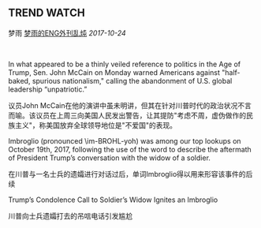 ## TREND WATCH

梦雨 [梦雨的ENG外刊乱炖](javascript:void(0);) *2017-10-24*

​                                           

In what appeared to be a thinly veiled reference to politics in the Age of Trump, Sen. John McCain on Monday warned Americans against "half-baked, spurious nationalism," calling the abandonment of U.S. global leadership “unpatriotic.”

议员John McCain在他的演讲中虽未明讲，但其在针对川普时代的政治状况不言而喻。该议员在上周三向美国人民发出警告，让其提防"考虑不周，虚伪做作的民族主义"，称美国放弃全球领导地位是"不爱国"的表现。

Imbroglio (pronounced \im-BROHL-yoh\) was among our top lookups on October 19th, 2017, following the use of the word to describe the aftermath of President Trump’s conversation with the widow of a soldier.

在川普与一名士兵的遗孀进行对话过后，单词Imbroglio得以用来形容该事件的后续

Trump’s Condolence Call to Soldier’s Widow Ignites an Imbroglio

川普向士兵遗孀打去的吊唁电话引发尴尬









